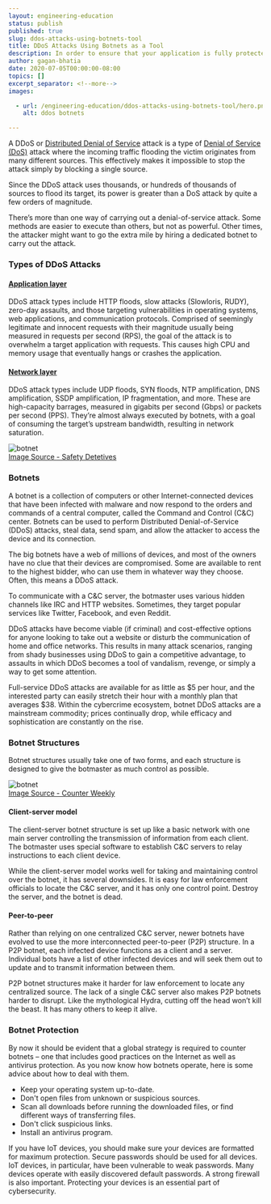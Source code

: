 ```yaml
---
layout: engineering-education
status: publish
published: true
slug: ddos-attacks-using-botnets-tool
title: DDoS Attacks Using Botnets as a Tool
description: In order to ensure that your application is fully protected from DDoS attacks, it's essential to understand how these types of attacks are carried out. This article focuses on DDoS attacks by botnets.
author: gagan-bhatia
date: 2020-07-05T00:00:00-08:00
topics: []
excerpt_separator: <!--more-->
images:

  - url: /engineering-education/ddos-attacks-using-botnets-tool/hero.png
    alt: ddos botnets

---
```


A DDoS or [Distributed Denial of Service](https://en.wikipedia.org/wiki/Denial-of-service_attack#Distributed_DoS_attack) attack is a type of [Denial of Service (DoS)](https://en.wikipedia.org/wiki/Denial-of-service_attack) attack where the incoming traffic flooding the victim originates from many different sources. This effectively makes it impossible to stop the attack simply by blocking a single source.

<!--more-->
Since the DDoS attack uses thousands, or hundreds of thousands of sources to flood its target, its power is greater than a DoS attack by quite a few orders of magnitude.

There’s more than one way of carrying out a denial-of-service attack. Some methods are easier to execute than others, but not as powerful. Other times, the attacker might want to go the extra mile by hiring a dedicated botnet to carry out the attack.

### Types of DDoS Attacks

#### [Application layer](https://en.wikipedia.org/wiki/Denial-of-service_attack#Application-layer_attacks)
DDoS attack types include HTTP floods, slow attacks (Slowloris, RUDY), zero-day assaults, and those targeting vulnerabilities in operating systems, web applications, and communication protocols. Comprised of seemingly legitimate and innocent requests with their magnitude usually being measured in requests per second (RPS), the goal of the attack is to overwhelm a target application with requests. This causes high CPU and memory usage that eventually hangs or crashes the application.
#### [Network layer](https://en.wikipedia.org/wiki/Denial-of-service_attack#HTTP_slow_POST_DoS_attack)
DDoS attack types include UDP floods, SYN floods, NTP amplification, DNS amplification, SSDP amplification, IP fragmentation, and more. These are high-capacity barrages, measured in gigabits per second (Gbps) or packets per second (PPS). They’re almost always executed by botnets, with a goal of consuming the target’s upstream bandwidth, resulting in network saturation.

![botnet](/engineering-education/ddos-attacks-using-botnets-tool/what-is-a-botnet-and-how-to-protect-yourself-in-2019-1.png.png)<br>
[Image Source - Safety Detetives](https://www.safetydetectives.com/blog/what-is-a-botnet-and-how-to-protect-yourself-in/)

### Botnets
A botnet is a collection of computers or other Internet-connected devices that have been infected with malware and now respond to the orders and commands of a central computer, called the Command and Control (C&C) center. Botnets can be used to perform Distributed Denial-of-Service (DDoS) attacks, steal data, send spam, and allow the attacker to access the device and its connection.

The big botnets have a web of millions of devices, and most of the owners have no clue that their devices are compromised. Some are available to rent to the highest bidder, who can use them in whatever way they choose. Often, this means a DDoS attack.

To communicate with a C&C server, the botmaster uses various hidden channels like IRC and HTTP websites. Sometimes, they target popular services like Twitter, Facebook, and even Reddit.

DDoS attacks have become viable (if criminal) and cost-effective options for anyone looking to take out a website or disturb the communication of home and office networks. This results in many attack scenarios, ranging from shady businesses using DDoS to gain a competitive advantage, to assaults in which DDoS becomes a tool of vandalism, revenge, or simply a way to get some attention.

Full-service DDoS attacks are available for as little as $5 per hour, and the interested party can easily stretch their hour with a monthly plan that averages $38. Within the cybercrime ecosystem, botnet DDoS attacks are a mainstream commodity; prices continually drop, while efficacy and sophistication are constantly on the rise.

### Botnet Structures
Botnet structures usually take one of two forms, and each structure is designed to give the botmaster as much control as possible.

![botnet](/engineering-education/ddos-attacks-using-botnets-tool/structuresBotNets.jpg)<br>
[Image Source - Counter  Weekly](https://www.computerweekly.com/tip/Botnet-detection-through-DNS-behavior-and-clustering-analysis)

#### Client-server model
The client-server botnet structure is set up like a basic network with one main server controlling the transmission of information from each client. The botmaster uses special software to establish C&C servers to relay instructions to each client device.

While the client-server model works well for taking and maintaining control over the botnet, it has several downsides. It is easy for law enforcement officials to locate the C&C server, and it has only one control point. Destroy the server, and the botnet is dead.

#### Peer-to-peer
Rather than relying on one centralized C&C server, newer botnets have evolved to use the more interconnected peer-to-peer (P2P) structure. In a P2P botnet, each infected device functions as a client and a server. Individual bots have a list of other infected devices and will seek them out to update and to transmit information between them.

P2P botnet structures make it harder for law enforcement to locate any centralized source. The lack of a single C&C server also makes P2P botnets harder to disrupt. Like the mythological Hydra, cutting off the head won’t kill the beast. It has many others to keep it alive.

### Botnet Protection
By now it should be evident that a global strategy is required to counter botnets – one that includes good practices on the Internet as well as antivirus protection. As you now know how botnets operate, here is some advice about how to deal with them.

- Keep your operating system up-to-date.
- Don't open files from unknown or suspicious sources.
- Scan all downloads before running the downloaded files, or find different ways of transferring files.
- Don't click suspicious links.
- Install an antivirus program.

If you have IoT devices, you should make sure your devices are formatted for maximum protection. Secure passwords should be used for all devices. IoT devices, in particular, have been vulnerable to weak passwords. Many devices operate with easily discovered default passwords. A strong firewall is also important. Protecting your devices is an essential part of cybersecurity.
